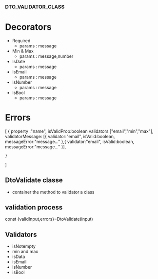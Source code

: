 ### DTO_VALIDATOR_CLASS


# Decorators
- Required
    - params : message
- Min & Max
    - params : message,number
- IsDate
    - params : message
- IsEmail
    - params : message
- IsNumber
    - params : message
- IsBool
    - params : message

# Errors

[
    {
        property :"name",
        isValidProp:boolean
        validators:["email","min","max"],
        validatorMessage: [{
            validator:"email",
            isValid:boolean,
            messageError:"message..."
        },{
            validator:"email",
            isValid:boolean,
            messageError:"message..."
        }], 

    }
]


## DtoValidate classe

- container the method to validator a class


## validation process
const {validInput,errors}=DtoValidate(input)

## Validators
- isNotempty
- min and max 
- isData
- isEmail
- isNumber 
- isBool